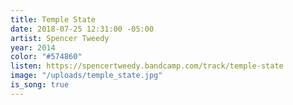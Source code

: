 ```yaml
---
title: Temple State
date: 2018-07-25 12:31:00 -05:00
artist: Spencer Tweedy
year: 2014
color: "#574860"
listen: https://spencertweedy.bandcamp.com/track/temple-state
image: "/uploads/temple_state.jpg"
is_song: true
---
```


